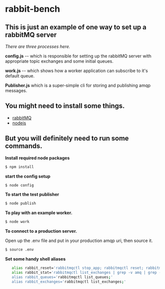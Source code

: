 # rabbit-bench

## This is just an example of one way to set up a rabbitMQ server

_There are three processes here._

__config.js__ -- which is responsible for
setting up the rabbitMQ server with appropriate topic exchanges and some initial
queues.

__work.js__ -- which shows how a worker application can subscribe to it's
default queue.

__Publisher.js__ which is a super-simple cli for storing and publishing amqp
messages.

## You might need to install some things.

- [rabbitMQ](https://www.rabbitmq.com/install-standalone-mac.html)
- [nodejs](http://nodejs.org/)

## But you will definitely need to run some commands.

__Install required node packages__

```bash
$ npm install
```

__start the config setup__

```bash
$ node config
```

__To start the test publisher__

```bash
$ node publish
```

__To play with an example worker.__

```bash
$ node work
```


__To connect to a production server.__

Open up the .env file and put in your production amqp uri, then source it.

```bash
$ source .env
```

__Set some handy shell aliases__
```bash
   alias rabbit_reset='rabbitmqctl stop_app; rabbitmqctl reset; rabbitmqctl start_app;'
   alias rabbit_stat='rabbitmqctl list_exchanges | grep -v amq | grep -v direct; rabbitmqctl list_queues
   alias rabbit_queues='rabbitmqctl list_queues;'
   alias rabbit_exchanges='rabbitmqctl list_exchanges;'
```
